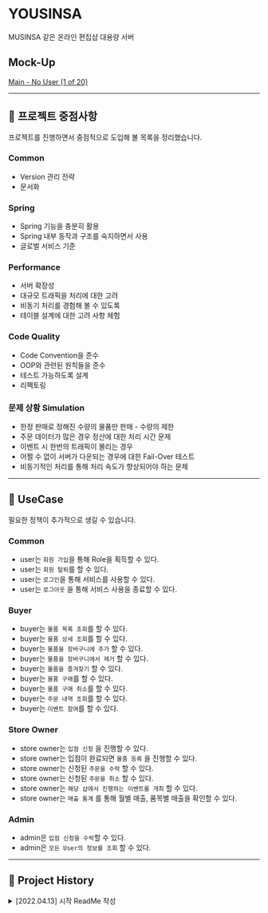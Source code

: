 # YOUSINSA
MUSINSA 같은 온라인 편집샵 대용량 서버

## Mock-Up

[Main - No User (1 of 20)](https://ovenapp.io/project/PGw27rPWTmydr8mpmbRVAZYTZurQXuV6#7YCsA)

---
## 👕 프로젝트 중점사항

프로젝트를 진행하면서 중점적으로 도입해 볼 목록을 정리했습니다.

### Common

- Version 관리 전략
- 문서화

### Spring

- Spring 기능을 충분히 활용
- Spring 내부 동작과 구조를 숙지하면서 사용
- 글로벌 서비스 기준

### Performance

- 서버 확장성
- 대규모 트래픽을 처리에 대한 고려
- 비동기 처리를 경험해 볼 수 있도록
- 테이블 설계에 대한 고려 사항 체험

### Code Quality

- Code Convention을 준수
- OOP와 관련된 원칙들을 준수
- 테스트 가능하도록 설계
- 리팩토링

### 문제 상황 Simulation

- 한정 판매로 정해진 수량의 물품만 판매 - 수량의 제한
- 주문 데이터가 많은 경우 정산에 대한 처리 시간 문제
- 이벤트 시 한번의 트래픽이 몰리는 경우
- 어쩔 수 없이 서버가 다운되는 경우에 대한 Fail-Over 테스트
- 비동기적인 처리를 통해 처리 속도가 향상되어야 하는 문제

---

## 👖 UseCase

필요한 정책이 추가적으로 생길 수 있습니다.

### Common

- user는 `회원 가입`을 통해 Role을 획득할 수 있다.
- user는 `회원 탈퇴`를 할 수 있다.
- user는 `로그인`을 통해 서비스를 사용할 수 있다.
- user는 `로그아웃` 을 통해 서비스 사용을 종료할 수 있다.

### Buyer

- buyer는 `물품 목록 조회`를 할 수 있다.
- buyer는 `물품 상세 조회`를 할 수 있다.
- buyer는 `물품을 장바구니에 추가` 할 수 있다.
- buyer는 `물품을 장바구니에서 제거` 할 수 있다.
- buyer는 `물품을 즐겨찾기` 할 수 있다.
- buyer는 `물품 구매`를 할 수 있다.
- buyer는 `물품 구매 취소`를 할 수 있다.
- buyer는 `주문 내역 조회`를 할 수 있다.
- buyer는 `이벤트 참여`를 할 수 있다.

### Store Owner

- store owner는 `입점 신청` 을 진행할 수 있다.
- store owner는 입점이 완료되면 `물품 등록` 을 진행할 수 있다.
- store owner는 신청된 `주문을 수락` 할 수 있다.
- store owner는 신청된 `주문을 취소` 할 수 있다.
- store owner는 `해당 샵에서 진행하는 이벤트를 개최` 할 수 있다.
- store owner는 `매출 통계` 를 통해 월별 매출, 품목별 매출을 확인할 수 있다.

### Admin

- admin은 `입점 신청을 수락`할 수 있다.
- admin은 `모든 User의 정보를 조회` 할 수 있다.

---

## 🦺 Project History

<details>
<summary>[2022.04.13] 시작 ReadMe 작성</summary>
<div markdown="1">

- [x]  Mock-Up 만들기(04/10일 내로 완료 후 취합, 4/11 멘토님에게 검토)
- [x]  Naming 결정 - 마신사, 유신사
- [x]  Category - 상의, 하의, 아우터 (이 안에서도 추리기)
- [x]  우리만의 프로젝트 중점 사항 정하기

      **[예시]**
    
        - Spring MVC 기능을 충분하고 잘 활용하기
        - Coding Convention 정하기
        - OOP와 관련된 원칙들을 준수
        - 테스트가 쉬운 코드를 작성
        - 백엔드 실무에서 발생할 수 있는 문제를 해결할 수 있도록 설계하기

- [x]  Role 정리
- [x]  문제 상황 Simulation

      **[예시]**
    
        - 한정 판매로 정해진 수량의 물품만 판매 - 수량의 제한
        - 결제 데이터가 많은 경우 정산에 대한 처리 시간 문제
        - 이벤트 시 한번의 트래픽이 몰리는 경우
        - 결제 도중 시스템이 다운될 경우에 대한 결제에 대한 롤백 처리
        - 어쩔 수 없이 서버가 다운되는 경우에 대한 Fail-Over 테스트
</div>
</details>